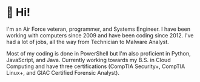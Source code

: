 # 👋 Hi!

I'm an Air Force veteran, programmer, and Systems Engineer. I have been working with computers since 2009 and have been coding since 2012. I've had a lot of jobs, all the way from Technician to Malware Analyst.

Most of my coding is done in PowerShell but I'm also proficient in Python, JavaScript, and Java. Currently working towards my B.S. in Cloud Computing and have three certifications (CompTIA Security+, CompTIA Linux+, and GIAC Certified Forensic Analyst).

<!--
**jamesfloresjr/jamesfloresjr** is a ✨ _special_ ✨ repository because its `README.md` (this file) appears on your GitHub profile.

Here are some ideas to get you started:

- 🔭 I’m currently working on ...
- 🌱 I’m currently learning ...
- 👯 I’m looking to collaborate on ...
- 🤔 I’m looking for help with ...
- 💬 Ask me about ...
- 📫 How to reach me: ...
- 😄 Pronouns: ...
- ⚡ Fun fact: ...
-->
